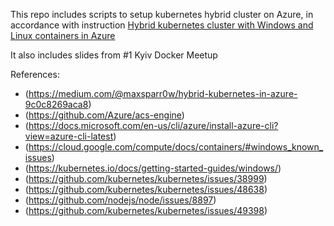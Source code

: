

This repo includes scripts to setup kubernetes hybrid cluster on Azure, in accordance with instruction [Hybrid kubernetes cluster with Windows and Linux containers in Azure](https://medium.com/@maxsparr0w/hybrid-kubernetes-in-azure-9c0c8269aca8)

It also includes slides from #1 Kyiv Docker Meetup

References:
- (https://medium.com/@maxsparr0w/hybrid-kubernetes-in-azure-9c0c8269aca8)
- (https://github.com/Azure/acs-engine)
- (https://docs.microsoft.com/en-us/cli/azure/install-azure-cli?view=azure-cli-latest)
- (https://cloud.google.com/compute/docs/containers/#windows_known_issues)
- (https://kubernetes.io/docs/getting-started-guides/windows/)
- (https://github.com/kubernetes/kubernetes/issues/38999)
- (https://github.com/kubernetes/kubernetes/issues/48638)
- (https://github.com/nodejs/node/issues/8897)
- (https://github.com/kubernetes/kubernetes/issues/49398)

